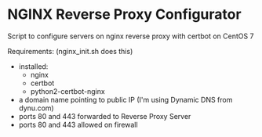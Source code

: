 # NGINX Reverse Proxy Configurator
Script to configure servers on nginx reverse proxy with certbot on CentOS 7

Requirements: (nginx_init.sh does this)
- installed:
  - nginx 
  - certbot
  - python2-certbot-nginx
- a domain name pointing to public IP (I'm using Dynamic DNS from dynu.com)
- ports 80 and 443 forwarded to Reverse Proxy Server
- ports 80 and 443 allowed on firewall 

